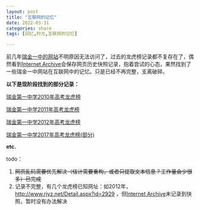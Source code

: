 ```yaml
---
layout: post
title: "互联网的记忆"
date: 2022-03-31
categories: share
tags: [回忆,时光,互联网的记忆]

---
```

前几年[瑞金一中的网站](http://www.rjyz.net/)不明原因无法访问了，过去的龙虎榜记录都不复存在了，偶然看到[Internet Archive](https://web.archive.org/)会保存网页历史快照记录，抱着尝试的心态，果然找到了一些瑞金一中网站在互联网中的记忆。只是已经不再完整，支离破碎。

**以下是现阶段找到的部分记录：**

[瑞金第一中学2010年高考龙虎榜](https://xrp001.github.io/archives/2010.html)

[瑞金第一中学2011年高考龙虎榜](https://xrp001.github.io/archives/2011.html)

[瑞金第一中学2012年高考龙虎榜](https://xrp001.github.io/archives/2012.html)

[瑞金第一中学2017年高考龙虎榜(部分)](https://xrp001.github.io/archives/2017.jpg)

**etc.**

todo：
1. ~~网页乱码需要优先解决（估计需要重构，或者只提取文本信息？工作量会少很多）已完成~~
2. 记录不完整，有几个龙虎榜已知网址：如2012年，http://www.rjyz.net/Detail.aspx?id=2929 ，但[Internet Archive](https://web.archive.org/)未记录到快照，暂时没有办法解决
